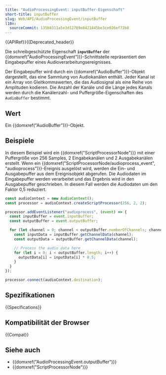 ```yaml
---
title: "AudioProcessingEvent: inputBuffer-Eigenschaft"
short-title: inputBuffer
slug: Web/API/AudioProcessingEvent/inputBuffer
l10n:
  sourceCommit: 135b8311a5e3d12789e8421845be3ce026ef72b8
---
```


{{APIRef}}{{Deprecated_header}}

Die schreibgeschützte Eigenschaft **`inputBuffer`** der {{domxref("AudioProcessingEvent")}}-Schnittstelle repräsentiert den Eingabepuffer eines Audioverarbeitungsereignisses.

Der Eingabepuffer wird durch ein {{domxref("AudioBuffer")}}-Objekt dargestellt, das eine Sammlung von Audiokanälen enthält. Jeder Kanal ist ein Array von Gleitkommawerten, die das Audiosignal als eine Reihe von Amplituden kodieren. Die Anzahl der Kanäle und die Länge jedes Kanals werden durch die Kanälenzahl- und Puffergröße-Eigenschaften des `AudioBuffer` bestimmt.

## Wert

Ein {{domxref("AudioBuffer")}}-Objekt.

## Beispiele

In diesem Beispiel wird ein {{domxref("ScriptProcessorNode")}} mit einer Puffergröße von 256 Samples, 2 Eingabekanälen und 2 Ausgabekanälen erstellt. Wenn ein {{domxref("ScriptProcessorNode/audioprocess_event", "audioprocess")}}-Ereignis ausgelöst wird, werden die Ein- und Ausgabepuffer aus dem Ereignisobjekt abgerufen. Die Audiodaten im Eingabepuffer werden verarbeitet und das Ergebnis wird in den Ausgabepuffer geschrieben. In diesem Fall werden die Audiodaten um den Faktor 0,5 reduziert.

```js
const audioContext = new AudioContext();
const processor = audioContext.createScriptProcessor(256, 2, 2);

processor.addEventListener("audioprocess", (event) => {
  const inputBuffer = event.inputBuffer;
  const outputBuffer = event.outputBuffer;

  for (let channel = 0; channel < outputBuffer.numberOfChannels; channel++) {
    const inputData = inputBuffer.getChannelData(channel);
    const outputData = outputBuffer.getChannelData(channel);

    // Process the audio data here
    for (let i = 0; i < outputBuffer.length; i++) {
      outputData[i] = inputData[i] * 0.5;
    }
  }
});

processor.connect(audioContext.destination);
```

## Spezifikationen

{{Specifications}}

## Kompatibilität der Browser

{{Compat}}

## Siehe auch

- {{domxref("AudioProcessingEvent.outputBuffer")}}
- {{domxref("ScriptProcessorNode")}}
